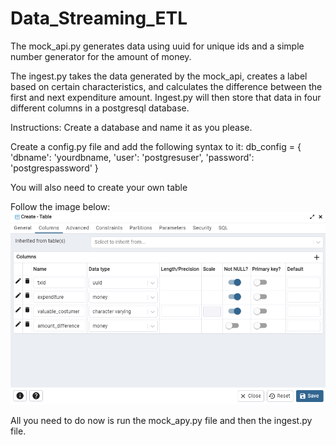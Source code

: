 # Data_Streaming_ETL

The mock_api.py generates data using uuid for unique ids and a simple number generator for the amount of money.

The ingest.py takes the data generated by the mock_api, creates a label based on certain characteristics, and calculates the difference between the first and next expenditure amount. Ingest.py will then store that data in four different columns in a postgresql database.

Instructions:
Create a database and name it as you please.

Create a config.py file and add the following syntax to it:
db_config = {
    'dbname': 'yourdbname,
    'user': 'postgresuser',
    'password': 'postgrespassword'
}

You will also need to create your own table

Follow the image below:
![alt text](tables.png)

All you need to do now is run the mock_apy.py file and then the ingest.py file.
